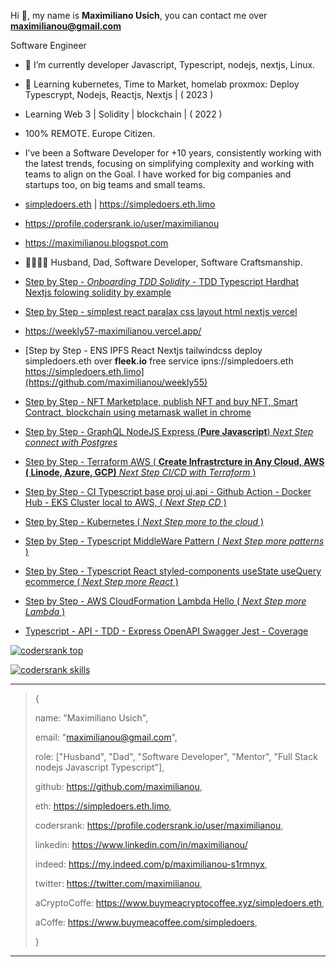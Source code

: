 Hi 👋, my name is **Maximiliano Usich**, you can contact me over **maximilianou@gmail.com**

<!--
**maximilianou/maximilianou** is a ✨ _special_ ✨ repository because its `README.md` (this file) appears on your GitHub profile.

Here are some ideas to get you started:

- 🔭 I’m currently working on ...
- 🌱 I’m currently learning ...
- 👯 I’m looking to collaborate on ...
- 🤔 I’m looking for help with ...
- 💬 Ask me about ...
- 📫 How to reach me: ...
- 😄 Pronouns: ...
- ⚡ Fun fact: ...
-->

Software Engineer

- 🔭 I’m currently developer Javascript, Typescript, nodejs, nextjs, Linux.

- 🌱 Learning kubernetes, Time to Market, homelab proxmox: Deploy Typescrypt, Nodejs, Reactjs, Nextjs | ( 2023 )

- Learning Web 3 | Solidity | blockchain | ( 2022 )
   
- 100% REMOTE. Europe Citizen.

- I’ve been a Software Developer for +10 years, consistently working with the latest trends, focusing on simplifying complexity and working with teams to align on the Goal. I have worked for big companies and startups too, on big teams and small teams.

- [simpledoers.eth](https://simpledoers.eth.limo)  | <https://simpledoers.eth.limo>

- <https://profile.codersrank.io/user/maximilianou> 

- <https://maximilianou.blogspot.com>

- :family_man_woman_boy_boy: Husband, Dad, Software Developer, Software Craftsmanship.

- [Step by Step - *Onboarding TDD Solidity* - TDD Typescript Hardhat Nextjs folowing solidity by example ](https://github.com/maximilianou/weekly59)
- [Step by Step - simplest react paralax css layout html nextjs vercel ](https://github.com/maximilianou/weekly57)
- <https://weekly57-maximilianou.vercel.app/>
- [Step by Step - ENS IPFS React Nextjs tailwindcss deploy simpledoers.eth over **fleek.io** free service ipns://simpledoers.eth https://simpledoers.eth.limo](https://github.com/maximilianou/weekly55)
- [Step by Step - NFT Marketplace, publish NFT and buy NFT, Smart Contract, blockchain using metamask wallet in chrome](https://github.com/maximilianou/weekly47)
- [Step by Step - GraphQL NodeJS Express (**Pure Javascript**) *Next Step connect with Postgres*](https://github.com/maximilianou/weekly32)
- [Step by Step - Terraform AWS ( **Create Infrastrcture in Any Cloud, AWS ( Linode, Azure, GCP)** *Next Step CI/CD with Terraform* ) ](https://github.com/maximilianou/weekly31)
- [Step by Step - CI Typescript base proj ui,api - Github Action - Docker Hub - EKS Cluster local to AWS, ( *Next Step CD* ) ](https://github.com/maximilianou/weekly30)
- [Step by Step - Kubernetes ( *Next Step more to the cloud* ) ](https://github.com/maximilianou/weekly28)
- [Step by Step - Typescript MiddleWare Pattern ( *Next Step more patterns* ) ](https://github.com/maximilianou/weekly27)
- [Step by Step - Typescript React styled-components useState useQuery ecommerce ( *Next Step more React* ) ](https://github.com/maximilianou/weekly25)
- [Step by Step - AWS CloudFormation Lambda Hello  ( *Next Step more Lambda* ) ](https://github.com/maximilianou/weekly23)
- [Typescript - API - TDD - Express OpenAPI Swagger Jest - Coverage](https://github.com/maximilianou/weekly22)

[![codersrank top](https://cr-ss-service.azurewebsites.net/api/ScreenShot?widget=summary&username=maximilianou&badges=3&show-avatar=false&style=--header-bg-color:%23000;--border-radius:10px)](https://cr-ss-service.azurewebsites.net/api/ScreenShot?widget=summary&username=maximilianou)

[![codersrank skills](https://cr-skills-chart-widget.azurewebsites.net/api/api?username=maximilianou)](https://cr-skills-chart-widget.azurewebsites.net/api/api?username=maximilianou)

---
> {
> 
>   name: "Maximiliano Usich",
> 
>   email: "maximilianou@gmail.com",
> 
>   role: ["Husband", "Dad", "Software Developer", "Mentor", "Full Stack nodejs Javascript Typescript"],
> 
>   github: <https://github.com/maximilianou>,
> 
>   eth: <https://simpledoers.eth.limo>,
> 
>   codersrank: <https://profile.codersrank.io/user/maximilianou>,
> 
>   linkedin: <https://www.linkedin.com/in/maximilianou/>
> 
>   indeed: <https://my.indeed.com/p/maximilianou-s1rmnyx>,
> 
>   twitter: <https://twitter.com/maximilianou>,
> 
>   aCryptoCoffe: <https://www.buymeacryptocoffee.xyz/simpledoers.eth>,
> 
>   aCoffe: <https://www.buymeacoffee.com/simpledoers>,
> 
> }
---


